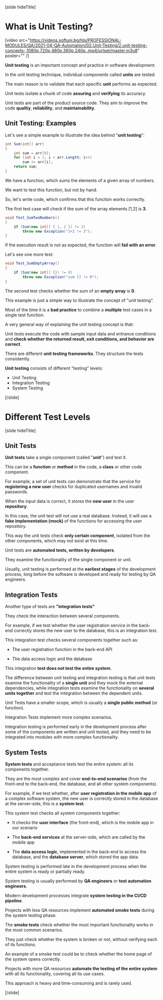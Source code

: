 [slide hideTitle]

# What is Unit Testing?

[video src="https://videos.softuni.bg/hls/PROFESSIONAL-MODULES/QA/2021-04-QA-Automation/02.Unit-Testing/2.unit-testing-concepts-,1080p,720p,480p,360p,240p,.mp4/urlset/master.m3u8" poster="" /]

**Unit testing** is an important concept and practice in software development.

In the unit testing technique, individual components called **units** are tested.

The main reason is to validate that each specific **unit** performs as expected.

Unit tests isolate a chunk of code **assuring** and **verifying** its accuracy.

Unit tests are part of the product source code. They aim to improve the code **quality**, **reliability**, and **maintainability**.

## Unit Testing: Examples

Let's see a simple example to illustrate the idea behind "**unit testing**":

```csharp
int Sum(int[] arr)
{
    int sum = arr[0];
    for (int i = 1; i < arr.Length; i++)
        sum += arr[i];
    return sum;
}
```

We have a function, which sums the elements of a given array of numbers.

We want to test this function, but not by hand.

So, let's write code, which confirms that this function works correctly.

The first test case will check if the sum of the array elements \[1,2\] is **3**.

```csharp
void Test_SumTwoNumbers()
{
    if (Sum(new int[] { 1, 2 }) != 3)
        throw new Exception("1+2 != 3");
}
```

If the execution result is not as expected, the function will **fail with an error**.

Let's see one more test:

```csharp
void Test_SumEmptyArray()
{
    if (Sum(new int[] {}) != 0)
        throw new Exception("sum [] != 0");
}
```

The second test checks whether the sum of an **empty array** is **0**.

This example is just a simple way to illustrate the concept of "unit testing".

Most of the time it is a **bad practice** to combine a **multiple** test cases in a single test function.

A very general way of explaining the unit testing concept is that:

Unit tests execute the code with sample input data and entrance conditions and **check whether the returned result, exit conditions, and behavior are correct**.

There are different **unit testing frameworks**. They structure the tests consistently.

**Unit testing** consists of different "testing" levels:

- Unit Testing
- Integration Testing
- System Testing

[/slide]

# Different Test Levels

[slide hideTitle]

## Unit Tests

**Unit tests** take a single component (called "**unit**") and test it.

This can be a **function** or **method** in the code, a **class** or other code component.

For example, a set of unit tests can demonstrate that the service for **registering a new user** checks for duplicated usernames and invalid passwords.

When the input data is correct, it stores the **new user** in the user **repository**.

In this case, the unit test will not use a real database. Instead, it will use a **fake implementation (mock)** of the functions for accessing the user repository.

This way the unit tests check **only certain component**, isolated from the other components, which may not exist at this time.

Unit tests are **automated tests, written by developers**.

They examine the functionality of the single component or unit.

Usually, unit testing is performed at the **earliest stages** of the development process, long before the software is developed and ready for testing by QA engineers.

## Integration Tests

Another type of tests are **"integration tests"**

They check the interaction between several components.

For example, if we test whether the user registration service in the back-end correctly stores the new user to the database, this is an integration test.

This integration test checks several components together such as:

- The user registration function in the back-end API

- The data access logic and the database

This integration **test does not test the entire system**.

The difference between unit testing and integration testing is that unit tests examine the functionality of a **single unit** and they mock the external dependencies,
while integration tests examine the functionality on **several units together** and test the integration between the dependent units.

Unit Tests have a smaller scope, which is usually a **single public method** (or function).

Integration Tests implement more complex scenarios.

Integration testing is performed early in the development process after some of the components are written and unit tested, and they need to be integrated into modules with more complex functionality.


## System Tests

**System tests** and acceptance tests test the entire system: all its components together.

They are the most complex and cover **end-to-end scenarios** (from the front-end to the back-end, the database, and all other system components).

For example, if we test whether, after **user registration in the mobile app** of a complex software system, the new user is correctly stored in the database at the server-side, this is a **system test**.

This system test checks all system components together:

- It checks the **user interface** (the front-end), which is the mobile app in our scenario

- The **back-end services** at the server-side, which are called by the mobile app

- The **data access logic**, implemented in the back-end to access the database, and the **database server**, which stored the app data.

System testing is performed late in the development process when the entire system is ready or partially ready.

System testing is usually performed by **QA engineers** or **test automation engineers**.

Modern development processes integrate **system testing in the CI/CD pipeline**.

Projects with less QA resources implement **automated smoke tests** during the system testing phase.

The **smoke tests** check whether the most important functionality works in the most common scenarios.

They just check whether the system is broken or not, without verifying each of its functions.

An example of a smoke test could be to check whether the home page of the system opens correctly.

Projects with more QA resources **automate the testing of the entire system** with all its functionality, covering all its use cases.

This approach is heavy and time-consuming and is rarely used.

[/slide]
